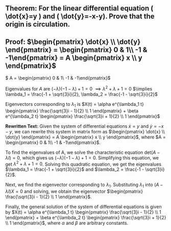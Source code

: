 ## Theorem: For the linear differential equation \( \dot{x}=y \) and \( \dot{y}=-x-y). Prove that the origin is circulation.


## Proof: $\begin{pmatrix} \dot{x} \\ \dot{y} \end{pmatrix} = \begin{pmatrix} 0 & 1\\ -1 & -1\end{pmatrix} = A \begin{pmatrix} x \\ y \end{pmatrix}$
$ A = \begin{pmatrix} 0 & 1\\ -1 & -1\end{pmatrix}$

Eigenvalues for $A$ are 
$(-\lambda)(-1 - \lambda) + 1 = 0$
$\implies \lambda^2 + \lambda + 1 = 0$
$\implies \lambda_1 = \frac{-1 + \sqrt{3}i}{2}, \lambda_2 = \frac{-1 - \sqrt{3}i}{2}$

Eigenvectors corresponding to $\lambda_1$ is
$X(t) = \alpha e^{\lambda_1 t}  \begin{pmatrix} \frac{\sqrt{3}i - 1}{2} \\ 1 \end{pmatrix} + \beta e^{\lambda_2 t} \begin{pmatrix} \frac{\sqrt{3}i + 1}{2} \\ 1 \end{pmatrix}$

**Rewritten Text:**
Given the system of differential equations $\dot{x} = y$ and $\dot{y} = -x - y$, we can rewrite this system in matrix form as $\begin{pmatrix} \dot{x} \\ \dot{y} \end{pmatrix} = A \begin{pmatrix} x \\ y \end{pmatrix}$, where $A = \begin{pmatrix} 0 & 1\\ -1 & -1\end{pmatrix}$. 

To find the eigenvalues of A, we solve the characteristic equation  $\text{det}(A-\lambda I) = 0$, which gives us $(-\lambda)(-1 - \lambda) + 1 = 0$.  Simplifying this equation, we get  $\lambda^2 + \lambda + 1 = 0$. Solving this quadratic equation, we get the eigenvalues  $\lambda_1 = \frac{-1 + \sqrt{3}i}{2}$ and $\lambda_2 = \frac{-1 - \sqrt{3}i}{2}$.

Next, we find the eigenvector corresponding to $\lambda_1$.  Substituting $\lambda_1$ into $(A - \lambda I)X = 0$ and solving, we obtain the eigenvector $\begin{pmatrix} \frac{\sqrt{3}i - 1}{2} \\ 1 \end{pmatrix}$.

Finally, the general solution of the system of differential equations is given by $X(t) = \alpha e^{\lambda_1 t}  \begin{pmatrix} \frac{\sqrt{3}i - 1}{2} \\ 1 \end{pmatrix} + \beta e^{\lambda_2 t} \begin{pmatrix} \frac{\sqrt{3}i + 1}{2} \\ 1 \end{pmatrix}$, where $\alpha$ and $\beta$ are arbitrary constants. 
